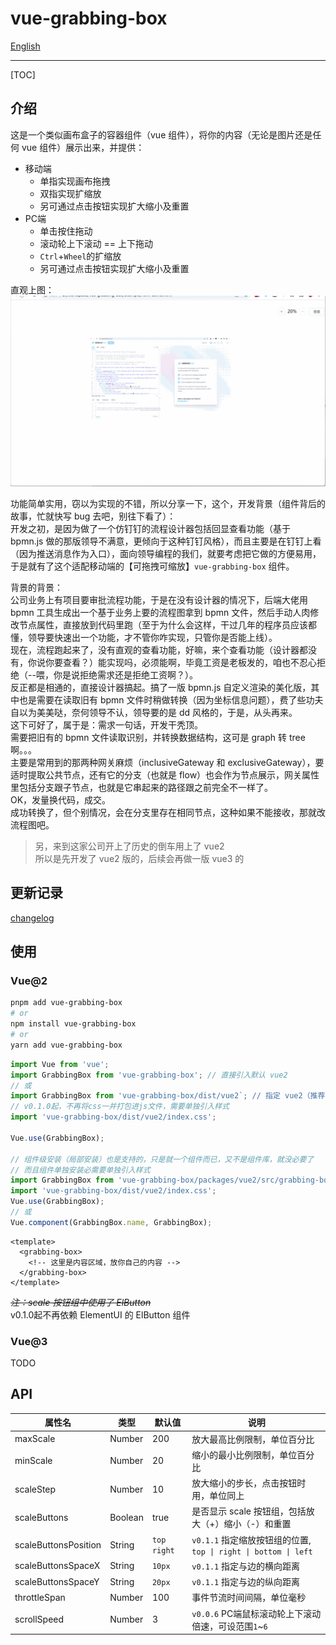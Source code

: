 # vue-grabbing-box

[English](README.md)

---

[TOC]

## 介绍

这是一个类似画布盒子的容器组件（vue 组件），将你的内容（无论是图片还是任何 vue 组件）展示出来，并提供：

- 移动端
  - 单指实现画布拖拽
  - 双指实现扩缩放
  - 另可通过点击按钮实现扩大缩小及重置
- PC端
  - 单击按住拖动
  - 滚动轮上下滚动 == 上下拖动
  - `Ctrl`+`Wheel`的扩缩放
  - 另可通过点击按钮实现扩大缩小及重置

直观上图：
![](docs/images/vue2-demo-captture.gif)

功能简单实用，窃以为实现的不错，所以分享一下，这个，开发背景（组件背后的故事，忙就快写 bug 去吧，别往下看了）：  
开发之初，是因为做了一个仿钉钉的流程设计器包括回显查看功能（基于 bpmn.js 做的那版领导不满意，更倾向于这种钉钉风格），而且主要是在钉钉上看（因为推送消息作为入口），面向领导编程的我们，就要考虑把它做的方便易用，于是就有了这个适配移动端的【可拖拽可缩放】`vue-grabbing-box` 组件。

背景的背景：  
公司业务上有项目要审批流程功能，于是在没有设计器的情况下，后端大佬用 bpmn 工具生成出一个基于业务上要的流程图拿到 bpmn 文件，然后手动人肉修改节点属性，直接放到代码里跑（至于为什么会这样，干过几年的程序员应该都懂，领导要快速出一个功能，才不管你咋实现，只管你是否能上线）。  
现在，流程跑起来了，没有直观的查看功能，好嘛，来个查看功能（设计器都没有，你说你要查看？）能实现吗，必须能啊，毕竟工资是老板发的，咱也不忍心拒绝（--喂，你是说拒绝需求还是拒绝工资啊？）。  
反正都是相通的，直接设计器搞起。搞了一版 bpmn.js 自定义渲染的美化版，其中也是需要在读取旧有 bpmn 文件时稍做转换（因为坐标信息问题），费了些功夫自以为美美哒，奈何领导不认，领导要的是 dd 风格的，于是，从头再来。  
这下可好了，属于是：需求一句话，开发干秃顶。  
需要把旧有的 bpmn 文件读取识别，并转换数据结构，这可是 graph 转 tree 啊。。。  
主要是常用到的那两种网关麻烦（inclusiveGateway 和 exclusiveGateway），要适时提取公共节点，还有它的分支（也就是 flow）也会作为节点展示，网关属性里包括分支跟子节点，也就是它串起来的路径跟之前完全不一样了。  
OK，发量换代码，成交。  
成功转换了，但个别情况，会在分支里存在相同节点，这种如果不能接收，那就改流程图吧。

> 另，来到这家公司开上了历史的倒车用上了 vue2  
> 所以是先开发了 vue2 版的，后续会再做一版 vue3 的

## 更新记录

[changelog](./CHANGELOG.md)

## 使用

### Vue@2

```bash
pnpm add vue-grabbing-box
# or
npm install vue-grabbing-box
# or
yarn add vue-grabbing-box
```

```js
import Vue from 'vue';
import GrabbingBox from 'vue-grabbing-box'; // 直接引入默认 vue2
// 或
import GrabbingBox from 'vue-grabbing-box/dist/vue2`; // 指定 vue2（推荐）
// v0.1.0起，不再将css一并打包进js文件，需要单独引入样式
import 'vue-grabbing-box/dist/vue2/index.css';

Vue.use(GrabbingBox);

// 组件级安装（局部安装）也是支持的，只是就一个组件而已，又不是组件库，就没必要了
// 而且组件单独安装必需要单独引入样式
import GrabbingBox from 'vue-grabbing-box/packages/vue2/src/grabbing-box';
import 'vue-grabbing-box/dist/vue2/index.css';
Vue.use(GrabbingBox);
// 或
Vue.component(GrabbingBox.name, GrabbingBox);
```

```vue
<template>
  <grabbing-box>
    <!-- 这里是内容区域，放你自己的内容 -->
  </grabbing-box>
</template>
```

~~*注：scale 按钮组中使用了 ElButton*~~  
v0.1.0起不再依赖 ElementUI 的 ElButton 组件

### Vue@3

TODO

## API

|属性名|类型|默认值|说明|
|--|--|--|--|
|maxScale|Number|200|放大最高比例限制，单位百分比|
|minScale|Number|20|缩小的最小比例限制，单位百分比|
|scaleStep|Number|10|放大缩小的步长，点击按钮时用，单位同上|
|scaleButtons|Boolean|true|是否显示 scale 按钮组，包括放大（+）缩小（-）和重置|
|scaleButtonsPosition|String|`top right`|`v0.1.1` 指定缩放按钮组的位置, `top \| right \| bottom \| left`|
|scaleButtonsSpaceX|String|`10px`|`v0.1.1` 指定与边的横向距离|
|scaleButtonsSpaceY|String|`20px`|`v0.1.1` 指定与边的纵向距离|
|throttleSpan|Number|100|事件节流时间间隔，单位毫秒|
|scrollSpeed|Number|3|`v0.0.6` PC端鼠标滚动轮上下滚动倍速，可设范围`1`~`6`|
